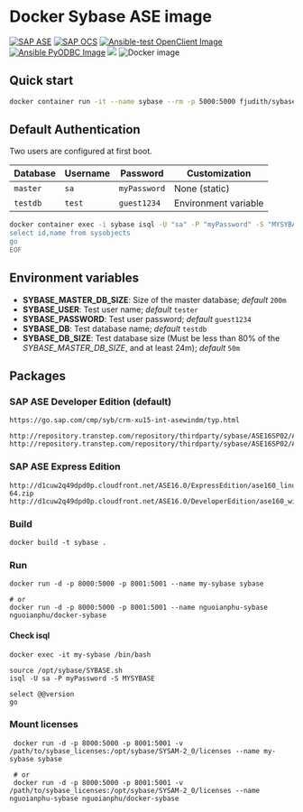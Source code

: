 # Docker Sybase ASE image

[![SAP ASE](https://github.com/fjudith/docker-sybase/workflows/SAP%20Adaptive%20Server%20Enterprise/badge.svg)](https://github.com/fjudith/docker-sybase/actions)
[![SAP OCS](https://github.com/fjudith/docker-sybase/workflows/SAP%20OpenClient/badge.svg)](https://github.com/fjudith/docker-sybase/actions)
[![Ansible-test OpenClient Image](https://github.com/fjudith/docker-sybase/workflows/Ansible-Test%20with%20SAP%20OpenClient/badge.svg)](https://github.com/fjudith/docker-sybase/actions)
[![Ansible PyODBC Image](https://github.com/fjudith/docker-sybase/workflows/Ansible%20PyODBC/badge.svg)](https://github.com/fjudith/docker-sybase/actions)
[![](https://images.microbadger.com/badges/image/fjudith/docker-sybase.svg)](http://microbadger.com/images/fjudith/docker-sybase "Get your own image badge on microbadger.com")
![Docker image](https://github.com/fjudith/docker-sybase/workflows/Docker%20CI/badge.svg)

## Quick start

```bash
docker container run -it --name sybase --rm -p 5000:5000 fjudith/sybase:16.0
```

## Default Authentication

Two users are configured at first boot.

Database | Username | Password | Customization
--- | --- | --- | --- 
`master` | `sa` | `myPassword` | None (static)
`testdb` | `test` | `guest1234`| Environment variable

```bash
docker container exec -i sybase isql -U "sa" -P "myPassword" -S "MYSYBASE" -D "master" <<-EOF
select id,name from sysobjects
go
EOF
```

## Environment variables

* **SYBASE_MASTER_DB_SIZE**: Size of the master database; _default_ `200m`
* **SYBASE_USER**: Test user name; _default_ `tester`
* **SYBASE_PASSWORD**: Test user password; _default_ `guest1234`
* **SYBASE_DB**: Test database name; _default_ `testdb`
* **SYBASE_DB_SIZE**: Test database size (Must be less than 80% of the _SYBASE_MASTER_DB_SIZE_, and at least 24m); _default_ `50m`

## Packages

### SAP ASE Developer Edition (default)

```text
https://go.sap.com/cmp/syb/crm-xu15-int-asewindm/typ.html

http://repository.transtep.com/repository/thirdparty/sybase/ASE16SP02/ASE_Suite.linuxamd64.tgz
http://repository.transtep.com/repository/thirdparty/sybase/ASE16SP02/ASE_Suite.winx64.zip
```

### SAP ASE Express Edition

```text 
http://d1cuw2q49dpd0p.cloudfront.net/ASE16.0/ExpressEdition/ase160_linuxx86-64.zip
http://d1cuw2q49dpd0p.cloudfront.net/ASE16.0/DeveloperEdition/ase160_winx64.zip
```


### Build

    docker build -t sybase .
        
### Run
    
    docker run -d -p 8000:5000 -p 8001:5001 --name my-sybase sybase
        
    # or
    docker run -d -p 8000:5000 -p 8001:5001 --name nguoianphu-sybase nguoianphu/docker-sybase
        
#### Check isql

    docker exec -it my-sybase /bin/bash
        
    source /opt/sybase/SYBASE.sh
    isql -U sa -P myPassword -S MYSYBASE
        
    select @@version
    go
        
### Mount licenses

     docker run -d -p 8000:5000 -p 8001:5001 -v /path/to/sybase_licenses:/opt/sybase/SYSAM-2_0/licenses --name my-sybase sybase
        
     # or
     docker run -d -p 8000:5000 -p 8001:5001 -v /path/to/sybase_licenses:/opt/sybase/SYSAM-2_0/licenses --name nguoianphu-sybase nguoianphu/docker-sybase